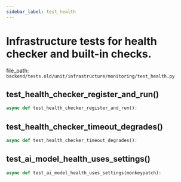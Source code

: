 ```yaml
---
sidebar_label: test_health
---
```


# Infrastructure tests for health checker and built-in checks.

  file_path: `backend/tests.old/unit/infrastructure/monitoring/test_health.py`

## test_health_checker_register_and_run()

```python
async def test_health_checker_register_and_run():
```

## test_health_checker_timeout_degrades()

```python
async def test_health_checker_timeout_degrades():
```

## test_ai_model_health_uses_settings()

```python
async def test_ai_model_health_uses_settings(monkeypatch):
```
